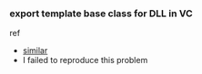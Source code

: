 ### export template base class for DLL in VC


ref
- [similar](http://www.codesynthesis.com/~boris/blog/2010/01/18/dll-export-cxx-templates/)
- I failed to reproduce this problem
